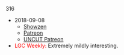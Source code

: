 316 
   * 2018-09-08
      * [Showzen]()
      * [Patreon]()
      * [UNCUT Patreon]()
   * <span style="color:red">LGC Weekly:</span> Extremely mildly interesting.
